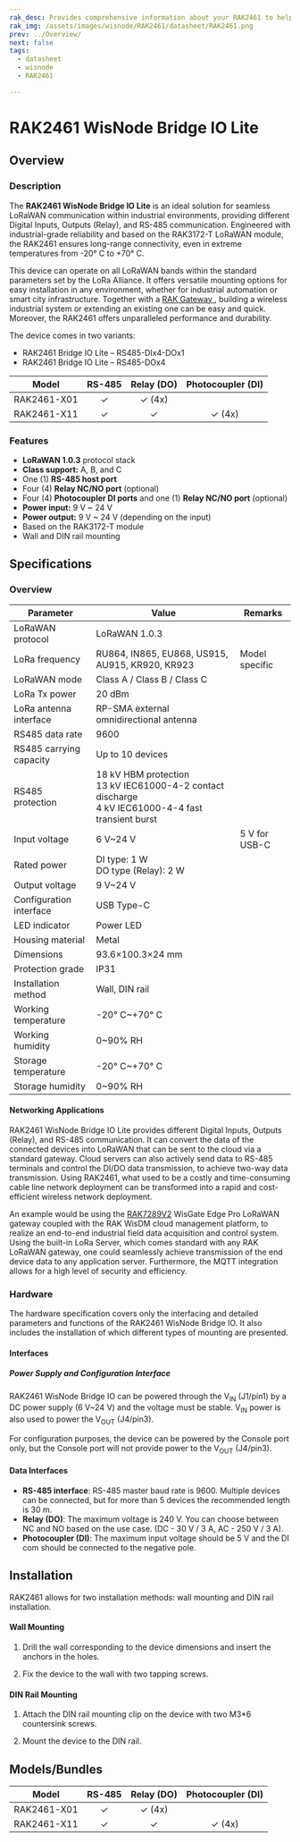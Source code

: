 ```yaml
---
rak_desc: Provides comprehensive information about your RAK2461 to help you use it. This information includes technical specifications, characteristics, and requirements, and it also discusses the device components.
rak_img: /assets/images/wisnode/RAK2461/datasheet/RAK2461.png
prev: ../Overview/
next: false
tags:
  - datasheet
  - wisnode
  - RAK2461

---
```


# RAK2461 WisNode Bridge IO Lite

## Overview

### Description

The **RAK2461 WisNode Bridge IO Lite** is an ideal solution for seamless LoRaWAN communication within industrial environments, providing different Digital Inputs, Outputs (Relay), and RS-485 communication. Engineered with industrial-grade reliability and based on the RAK3172-T LoRaWAN module, the RAK2461 ensures long-range connectivity, even in extreme temperatures from -20°&nbsp;C to +70°&nbsp;C.

This device can operate on all LoRaWAN bands within the standard parameters set by the LoRa Alliance. It offers versatile mounting options for easy installation in any environment, whether for industrial automation or smart city infrastructure. Together with a <a href="https://docs.rakwireless.com/Product-Categories/WisGate/" target="_blank"> RAK Gateway </a>, building a wireless industrial system or extending an existing one can be easy and quick. Moreover, the RAK2461 offers unparalleled performance and durability.

The device comes in two variants:

- RAK2461 Bridge IO Lite – RS485-DIx4-DOx1
- RAK2461 Bridge IO Lite – RS485-DOx4

| Model       | RS-485 | Relay (DO) | Photocoupler (DI) |
|-------------|:------:|:----------:|:-----------------:|
| RAK2461-X01 |   ✓    |   ✓ (4x)   |                   |
| RAK2461-X11 |   ✓    |     ✓      |      ✓ (4x)       |

### Features

- **LoRaWAN 1.0.3** protocol stack
- **Class support:** A, B, and C
- One (1) **RS-485 host port**
- Four (4) **Relay NC/NO port** (optional)
- Four (4) **Photocoupler DI ports** and one (1) **Relay NC/NO port** (optional)
- **Power input:** 9&nbsp;V ~ 24&nbsp;V
- **Power output:** 9&nbsp;V ~ 24&nbsp;V (depending on the input)
- Based on the RAK3172-T module
- Wall and DIN rail mounting

## Specifications

### Overview

| Parameter               | Value                                                                                                            | Remarks            |
|-------------------------|------------------------------------------------------------------------------------------------------------------|--------------------|
| LoRaWAN protocol        | LoRaWAN 1.0.3                                                                                                    |                    |
| LoRa frequency          | RU864, IN865, EU868, US915, AU915, KR920, KR923                                                                  | Model specific     |
| LoRaWAN mode            | Class A / Class B / Class C                                                                                      |                    |
| LoRa Tx power           | 20&nbsp;dBm                                                                                                      |                    |
| LoRa antenna interface  | RP-SMA external omnidirectional antenna                                                                          |                    |
| RS485 data rate         | 9600                                                                                                             |                    |
| RS485 carrying capacity | Up to 10 devices                                                                                                 |                    |
| RS485 protection        | 18&nbsp;kV HBM protection<br>13&nbsp;kV IEC61000-4-2 contact discharge<br>4&nbsp;kV IEC61000-4-4 fast transient burst |                    |
| Input voltage           | 6&nbsp;V~24&nbsp;V                                                                                               | 5&nbsp;V for USB-C |
| Rated power             | DI type: 1&nbsp;W <br>DO type (Relay): 2&nbsp;W                                                                  |                    |
| Output voltage          | 9&nbsp;V~24&nbsp;V                                                                                               |                    |
| Configuration interface | USB Type-C                                                                                                       |                    |
| LED indicator           | Power LED                                                                                                        |                    |
| Housing material        | Metal                                                                                                            |                    |
| Dimensions              | 93.6×100.3×24&nbsp;mm                                                                                            |                    |
| Protection grade        | IP31                                                                                                             |                    |
| Installation method     | Wall, DIN rail                                                                                                   |                    |
| Working temperature     | -20°&nbsp;C~+70°&nbsp;C                                                                                          |                    |
| Working humidity        | 0~90%&nbsp;RH                                                                                                    |                    |
| Storage temperature     | -20°&nbsp;C~+70°&nbsp;C                                                                                          |                    |
| Storage humidity        | 0~90%&nbsp;RH                                                                                                    |                    |

#### Networking Applications

RAK2461 WisNode Bridge IO Lite provides different Digital Inputs, Outputs (Relay), and RS-485 communication. It can convert the data of the connected devices into LoRaWAN that can be sent to the cloud via a standard gateway. Cloud servers can also actively send data to RS-485 terminals and control the DI/DO data transmission, to achieve two-way data transmission. Using RAK2461, what used to be a costly and time-consuming cable line network deployment can be transformed into a rapid and cost-efficient wireless network deployment.

An example would be using the <a href="https://store.rakwireless.com/products/rak7289-8-16-channel-outdoor-lorawan-gateway" target="_blank">RAK7289V2</a> WisGate Edge Pro LoRaWAN gateway coupled with the RAK WisDM cloud management platform, to realize an end-to-end industrial field data acquisition and control system. Using the built-in LoRa Server, which comes standard with any RAK LoRaWAN gateway, one could seamlessly achieve transmission of the end device data to any application server. Furthermore, the MQTT integration allows for a high level of security and efficiency.

<rk-img
  src="/assets/images/wisnode/RAK2461/datasheet/RAK2461_network_structure.png"
  width="100%"
  caption="RAK2461 WisNode Bridge IO Lite network structure"
/>



### Hardware

The hardware specification covers only the interfacing and detailed parameters and functions of the RAK2461 WisNode Bridge IO. It also includes the installation of which different types of mounting are presented.

#### Interfaces

<rk-img
  src="/assets/images/wisnode/RAK2461/datasheet/RAK2461_top.png"
  width="70%"
  caption="RAK2461 WisNode Bridge IO Lite interfaces top (DO and DI)"
/>

<rk-img
  src="/assets/images/wisnode/RAK2461/datasheet/RAK2461_bottom_1.png"
  width="70%"
  caption="RAK2461 WisNode Bridge IO Lite interfaces bottom (RS485-DOx4)"
/>

<rk-img
  src="/assets/images/wisnode/RAK2461/datasheet/RAK2461_bottom_2.png"
  width="70%"
  caption="RAK2461 WisNode Bridge IO Lite interfaces bottom (RS485-DIx4-DOx1)"
/>

##### Power Supply and Configuration Interface

RAK2461 WisNode Bridge IO can be powered through the V<sub>IN</sub> (J1/pin1) by a DC power supply (6&nbsp;V~24&nbsp;V) and the voltage must be stable. V<sub>IN</sub> power is also used to power the V<sub>OUT</sub> (J4/pin3).

For configuration purposes, the device can be powered by the Console port only, but the Console port will not provide power to the V<sub>OUT</sub> (J4/pin3).

#### Data Interfaces

- **RS-485 interface**: RS-485 master baud rate is 9600. Multiple devices can be connected, but for more than 5 devices the recommended length is 30&nbsp;m.
- **Relay (DO)**: The maximum voltage is 240&nbsp;V. You can choose between NC and NO based on the use case. (DC - 30&nbsp;V / 3&nbsp;A, AC - 250&nbsp;V / 3&nbsp;A).
- **Photocoupler (DI)**: The maximum input voltage should be 5&nbsp;V and the DI com should be connected to the negative pole.



## Installation

RAK2461 allows for two installation methods: wall mounting and DIN rail installation.

#### Wall Mounting

1. Drill the wall corresponding to the device dimensions and insert the anchors in the holes.

<rk-img
  src="/assets/images/wisnode/RAK2461/datasheet/mounting_wall_1.png"
  width="100%"
  caption="Hole drilling"
/>

2. Fix the device to the wall with two tapping screws.

<rk-img
  src="/assets/images/wisnode/RAK2461/datasheet/mounting_wall_2.png"
  width="60%"
  caption="Wall mounting"
/>

#### DIN Rail Mounting

1. Attach the DIN rail mounting clip on the device with two M3*6 countersink screws.

<rk-img
  src="/assets/images/wisnode/RAK2461/datasheet/mounting_din_3.png"
  width="70%"
  caption="Attaching the clip"
/>

2. Mount the device to the DIN rail.

<rk-img
  src="/assets/images/wisnode/RAK2461/datasheet/mounting_din_4.png"
  width="70%"
  caption="DIN rail mounting"
/>

## Models/Bundles

| Model       | RS-485 | Relay (DO) | Photocoupler (DI) |
|-------------|:------:|:----------:|:-----------------:|
| RAK2461-X01 | ✓      | ✓ (4x)     |                   |
| RAK2461-X11 | ✓      | ✓          | ✓ (4x)            |



